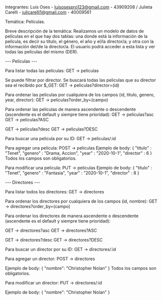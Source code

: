 Integrantes: Luis Oses - luisosespro123@gmail.com - 43909208 / Julieta Carelli - julicarelli1@gmail.com - 40009561

Temática: Películas.

Breve descripción de la temática: Realizamos un modelo de datos de películas en el que hay dos tablas: una donde está la información de la película, es decir su título, el género, el año y el/la director/a; y otra con la información del/de la director/a. El usuario podrá acceder a esta lista y ver todas las películas del mismo (DER).

 --- Peliculas ---

Para listar todas las peliculas:
GET -> peliculas

Se puede filtrar por director. 
Se buscará todas las peliculas que su director sea el recibido por $_GET:
GET -> peliculas?director=(id)

Para ordenar las peliculas por cualquiera de los campos (id, titulo, genero, year, director):
GET -> peliculas?order_by=(campo)

Para ordenar las peliculas de manera ascendente o descendente (ascendente es el default y siempre tiene prioridad):
GET -> peliculas?asc
GET -> peliculas?ASC

GET -> peliculas?desc
GET -> peliculas?DESC

Para buscar una pelicula por su ID:
GET -> peliculas/:id


Para agregar una pelicula:
POST -> peliculas
Ejemplo de body:
    {
	"titulo" : "Tenet",
	"genero" : "Drama, Accion",
	"year" : "2020-10-1",
	"director" : 6
    }
Todos los campos son obligatorios.

Para modificar una pelicula:
PUT -> peliculas
Ejemplo de body:
    {
	"titulo" : "Tenet",
	"genero" : "Fantasia",
	"year" : "2020-10-1",
	"director" : 8
    }

 --- Directores ---
 
Para listar todos los directores:
GET -> directores

Para ordenar los directores por cualquiera de los campos (id, nombre):
GET -> directores?order_by=(campo)

Para ordenar los directores de manera ascendente o descendente (ascendente es el default y siempre tiene prioridad):

GET -> directores?asc
GET -> directores?ASC

GET -> directores?desc
GET -> directores?DESC

Para buscar un director por su ID:
GET -> directores/:id

Para agregar un director:
POST -> directores

Ejemplo de body:
    {
		"nombre": "Christopher Nolan"
	}
Todos los campos son obligatorios.

Para modificar un director:
PUT -> directores/:id

Ejemplo de body:
    {
		"nombre": "Christopher Nolan"
	}